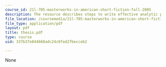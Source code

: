```yaml
---
course_id: 21l-705-masterworks-in-american-short-fiction-fall-2005
description: The resource describes steps to write effective analytic prose.
file_location: /coursemedia/21l-705-masterworks-in-american-short-fiction-fall-2005/337b37e844660adc24c0fed2fbecceb2_thesis.pdf
file_type: application/pdf
layout: pdf
title: thesis.pdf
type: course
uid: 337b37e844660adc24c0fed2fbecceb2

---
```

None